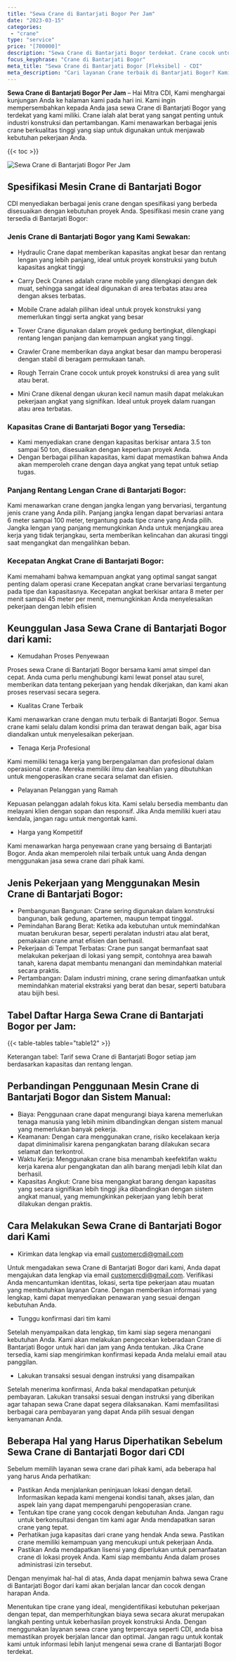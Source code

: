 ```yaml
---
title: "Sewa Crane di Bantarjati Bogor Per Jam"
date: "2023-03-15"
categories:
 - "crane"
type: "service"
price: "[700000]"
description: "Sewa Crane di Bantarjati Bogor terdekat. Crane cocok untuk mendukung proyek sebagai alat bantu yang optimal. Hubungi kami untuk info lengkap."
focus_keyphrase: "Crane di Bantarjati Bogor"
meta_title: "Sewa Crane di Bantarjati Bogor [Fleksibel] - CDI"
meta_description: "Cari layanan Crane terbaik di Bantarjati Bogor? Kami menyediakan Crane berkualitas untuk pengangkatan berat. Segera konsultasi gratis."
---
```


**Sewa Crane di Bantarjati Bogor Per Jam** – Hai Mitra CDI, Kami menghargai kunjungan Anda ke halaman kami pada hari ini. Kami ingin mempersembahkan kepada Anda jasa sewa Crane di Bantarjati Bogor yang terdekat yang kami miliki. Crane ialah alat berat yang sangat penting untuk industri konstruksi dan pertambangan. Kami menawarkan berbagai jenis crane berkualitas tinggi yang siap untuk digunakan untuk menjawab kebutuhan pekerjaan Anda.

{{< toc >}}

![Sewa Crane di Bantarjati Bogor Per Jam](/images/crane/crane-04.jpg)

## Spesifikasi Mesin Crane di Bantarjati Bogor

CDI menyediakan berbagai jenis crane dengan spesifikasi yang berbeda disesuaikan dengan kebutuhan proyek Anda. Spesifikasi mesin crane yang tersedia di Bantarjati Bogor:

### Jenis Crane di Bantarjati Bogor yang Kami Sewakan:

*   Hydraulic Crane dapat memberikan kapasitas angkat besar dan rentang lengan yang lebih panjang, ideal untuk proyek konstruksi yang butuh kapasitas angkat tinggi

*   Carry Deck Cranes adalah crane mobile yang dilengkapi dengan dek muat, sehingga sangat ideal digunakan di area terbatas atau area dengan akses terbatas.
*   Mobile Crane adalah pilihan ideal untuk proyek konstruksi yang memerlukan tinggi serta angkat yang besar

*   Tower Crane digunakan dalam proyek gedung bertingkat, dilengkapi rentang lengan panjang dan kemampuan angkat yang tinggi.
*   Crawler Crane memberikan daya angkat besar dan mampu beroperasi dengan stabil di beragam permukaan tanah.
*   Rough Terrain Crane cocok untuk proyek konstruksi di area yang sulit atau berat.
*   Mini Crane dikenal dengan ukuran kecil namun masih dapat melakukan pekerjaan angkat yang signifikan. Ideal untuk proyek dalam ruangan atau area terbatas.

### Kapasitas Crane di Bantarjati Bogor yang Tersedia:

*   Kami menyediakan crane dengan kapasitas berkisar antara 3.5 ton sampai 50 ton, disesuaikan dengan keperluan proyek Anda.
*   Dengan berbagai pilihan kapasitas, kami dapat memastikan bahwa Anda akan memperoleh crane dengan daya angkat yang tepat untuk setiap tugas.

### Panjang Rentang Lengan Crane di Bantarjati Bogor:

Kami menawarkan crane dengan jangka lengan yang bervariasi, tergantung jenis crane yang Anda pilih. Panjang jangka lengan dapat bervariasi antara 6 meter sampai 100 meter, tergantung pada tipe crane yang Anda pilih. Jangka lengan yang panjang memungkinkan Anda untuk menjangkau area kerja yang tidak terjangkau, serta memberikan kelincahan dan akurasi tinggi saat mengangkat dan mengalihkan beban.

### Kecepatan Angkat Crane di Bantarjati Bogor:

Kami memahami bahwa kemampuan angkat yang optimal sangat sangat penting dalam operasi crane Kecepatan angkat crane bervariasi tergantung pada tipe dan kapasitasnya. Kecepatan angkat berkisar antara 8 meter per menit sampai 45 meter per menit, memungkinkan Anda menyelesaikan pekerjaan dengan lebih efisien

## Keunggulan Jasa Sewa Crane di Bantarjati Bogor dari kami:

*   Kemudahan Proses Penyewaan

Proses sewa Crane di Bantarjati Bogor bersama kami amat simpel dan cepat. Anda cuma perlu menghubungi kami lewat ponsel atau surel, memberikan data tentang pekerjaan yang hendak dikerjakan, dan kami akan proses reservasi secara segera.
*   Kualitas Crane Terbaik

Kami menawarkan crane dengan mutu terbaik di Bantarjati Bogor. Semua crane kami selalu dalam kondisi prima dan terawat dengan baik, agar bisa diandalkan untuk menyelesaikan pekerjaan.
*   Tenaga Kerja Profesional

Kami memiliki tenaga kerja yang berpengalaman dan profesional dalam operasional crane. Mereka memiliki ilmu dan keahlian yang dibutuhkan untuk mengoperasikan crane secara selamat dan efisien.
*   Pelayanan Pelanggan yang Ramah

Kepuasan pelanggan adalah fokus kita. Kami selalu bersedia membantu dan melayani klien dengan sopan dan responsif. Jika Anda memiliki kueri atau kendala, jangan ragu untuk mengontak kami.
*   Harga yang Kompetitif

Kami menawarkan harga penyewaan crane yang bersaing di Bantarjati Bogor. Anda akan memperoleh nilai terbaik untuk uang Anda dengan menggunakan jasa sewa crane dari pihak kami.

## Jenis Pekerjaan yang Menggunakan Mesin Crane di Bantarjati Bogor:

*   Pembangunan Bangunan: Crane sering digunakan dalam konstruksi bangunan, baik gedung, apartemen, maupun tempat tinggal.
*   Pemindahan Barang Berat: Ketika ada kebutuhan untuk memindahkan muatan berukuran besar, seperti peralatan industri atau alat berat, pemakaian crane amat efisien dan berhasil.
*   Pekerjaan di Tempat Terbatas: Crane pun sangat bermanfaat saat melakukan pekerjaan di lokasi yang sempit, contohnya area bawah tanah, karena dapat membantu menangani dan memindahkan material secara praktis.
*   Pertambangan: Dalam industri mining, crane sering dimanfaatkan untuk memindahkan material ekstraksi yang berat dan besar, seperti batubara atau bijih besi.

## Tabel Daftar Harga Sewa Crane di Bantarjati Bogor per Jam:

{{< table-tables table="table12" >}}

Keterangan tabel: Tarif sewa Crane di Bantarjati Bogor setiap jam berdasarkan kapasitas dan rentang lengan.

## Perbandingan Penggunaan Mesin Crane di Bantarjati Bogor dan Sistem Manual:

*   Biaya: Penggunaan crane dapat mengurangi biaya karena memerlukan tenaga manusia yang lebih minim dibandingkan dengan sistem manual yang memerlukan banyak pekerja.
*   Keamanan: Dengan cara menggunakan crane, risiko kecelakaan kerja dapat diminimalisir karena pengangkatan barang dilakukan secara selamat dan terkontrol.
*   Waktu Kerja: Menggunakan crane bisa menambah keefektifan waktu kerja karena alur pengangkatan dan alih barang menjadi lebih kilat dan berhasil.
*   Kapasitas Angkut: Crane bisa mengangkat barang dengan kapasitas yang secara signifikan lebih tinggi jika dibandingkan dengan sistem angkat manual, yang memungkinkan pekerjaan yang lebih berat dilakukan dengan praktis.

## Cara Melakukan Sewa Crane di Bantarjati Bogor dari Kami

*   Kirimkan data lengkap via email customercdi@gmail.com

Untuk mengadakan sewa Crane di Bantarjati Bogor dari kami, Anda dapat mengajukan data lengkap via email customercdi@gmail.com. Verifikasi Anda mencantumkan identitas, lokasi, serta tipe pekerjaan atau muatan yang membutuhkan layanan Crane. Dengan memberikan informasi yang lengkap, kami dapat menyediakan penawaran yang sesuai dengan kebutuhan Anda.
*   Tunggu konfirmasi dari tim kami

Setelah menyampaikan data lengkap, tim kami siap segera menangani kebutuhan Anda. Kami akan melakukan pengecekan keberadaan Crane di Bantarjati Bogor untuk hari dan jam yang Anda tentukan. Jika Crane tersedia, kami siap mengirimkan konfirmasi kepada Anda melalui email atau panggilan.
*   Lakukan transaksi sesuai dengan instruksi yang disampaikan

Setelah menerima konfirmasi, Anda bakal mendapatkan petunjuk pembayaran. Lakukan transaksi sesuai dengan instruksi yang diberikan agar tahapan sewa Crane dapat segera dilaksanakan. Kami memfasilitasi berbagai cara pembayaran yang dapat Anda pilih sesuai dengan kenyamanan Anda.

## Beberapa Hal yang Harus Diperhatikan Sebelum Sewa Crane di Bantarjati Bogor dari CDI

Sebelum memilih layanan sewa crane dari pihak kami, ada beberapa hal yang harus Anda perhatikan:

*   Pastikan Anda menjalankan peninjauan lokasi dengan detail. Informasikan kepada kami mengenai kondisi tanah, akses jalan, dan aspek lain yang dapat mempengaruhi pengoperasian crane.
*   Tentukan tipe crane yang cocok dengan kebutuhan Anda. Jangan ragu untuk berkonsultasi dengan tim kami agar Anda mendapatkan saran crane yang tepat.
*   Perhatikan juga kapasitas dari crane yang hendak Anda sewa. Pastikan crane memiliki kemampuan yang mencukupi untuk pekerjaan Anda.
*   Pastikan Anda mendapatkan lisensi yang diperlukan untuk pemanfaatan crane di lokasi proyek Anda. Kami siap membantu Anda dalam proses administrasi izin tersebut.

Dengan menyimak hal-hal di atas, Anda dapat menjamin bahwa sewa Crane di Bantarjati Bogor dari kami akan berjalan lancar dan cocok dengan harapan Anda.

Menentukan tipe crane yang ideal, mengidentifikasi kebutuhan pekerjaan dengan tepat, dan memperhitungkan biaya sewa secara akurat merupakan langkah penting untuk keberhasilan proyek konstruksi Anda. Dengan menggunakan layanan sewa crane yang terpercaya seperti CDI, anda bisa memastikan proyek berjalan lancar dan optimal. Jangan ragu untuk kontak kami untuk informasi lebih lanjut mengenai sewa crane di Bantarjati Bogor terdekat.